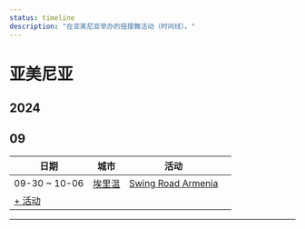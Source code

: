 ```yaml
---
status: timeline
description: "在亚美尼亚举办的摇摆舞活动（时间线）。"
---
```


# 亚美尼亚

## 2024

## 09

| 日期 | 城市 | 活动 | |
| --- | --- | --- | --- |
| 09-30 ~ 10-06 | [埃里温](by_city.md#yerevan) | [Swing Road Armenia](swing-road-armenia-2024.md) |  |
| [+ 活动](https://github.com/swingdance/events/issues/new?assignees=&labels=add+event&projects=&template=02-add_entity.yml&title=Add%20Event%3A%202024%2Fhy_AM%20%E2%80%A2%20%3CName%3E&region=hy_AM&province=&city=&org_id=&date_starts=2024-09-&date_ends=2024-09-)

---

